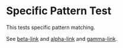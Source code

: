 # Specific Pattern Test

This tests specific pattern matching.

See [beta-link] and [alpha-link] and [gamma-link].

[beta-link]: https://example.com/beta
[alpha-link]: https://example.com/alpha
[gamma-link]: https://example.com/gamma
